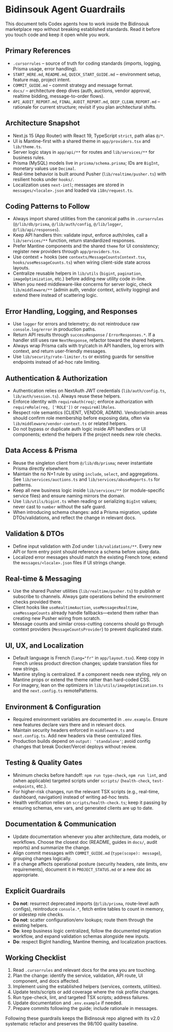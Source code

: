 # Bidinsouk Agent Guardrails

This document tells Codex agents how to work inside the Bidinsouk marketplace repo without breaking established standards. Read it before you touch code and keep it open while you work.

## Primary References
- `.cursorrules` – source of truth for coding standards (imports, logging, Prisma usage, error handling).
- `START_HERE.md`, `README.md`, `QUICK_START_GUIDE.md` – environment setup, feature map, project intent.
- `COMMIT_GUIDE.md` – commit strategy and message format.
- `docs/` – architecture deep dives (auth, auctions, vendor approval, realtime bidding, message-to-order flows).
- `API_AUDIT_REPORT.md`, `FINAL_AUDIT_REPORT.md`, `DEEP_CLEAN_REPORT.md` – rationale for current structure; revisit if you plan architectural shifts.

## Architecture Snapshot
- Next.js 15 (App Router) with React 19, TypeScript `strict`, path alias `@/*`.
- UI is Mantine-first with a shared theme in `app/providers.tsx` and `lib/theme.ts`.
- Server logic stays in `app/api/**` for routes and `lib/services/**` for business rules.
- Prisma (MySQL) models live in `prisma/schema.prisma`; IDs are `BigInt`, monetary values use `Decimal`.
- Real-time behavior is built around Pusher (`lib/realtime/pusher.ts`) with resilient hooks under `hooks/`.
- Localization uses `next-intl`; messages are stored in `messages/<locale>.json` and loaded via `i18n/request.ts`.

## Coding Patterns to Follow
- Always import shared utilities from the canonical paths in `.cursorrules` (`@/lib/db/prisma`, `@/lib/auth/config`, `@/lib/logger`, `@/lib/api/responses`).
- Keep API handlers thin: validate input, enforce auth/roles, call a `lib/services/**` function, return standardized responses.
- Prefer Mantine components and the shared `theme` for UI consistency; register new providers through `app/providers.tsx`.
- Use context + hooks (see `contexts/MessageCountsContext.tsx`, `hooks/useMessageCounts.ts`) when wiring client-side state across layouts.
- Centralize reusable helpers in `lib/utils` (`bigint`, `pagination`, `imageOptimization`, etc.) before adding new utility code in-line.
- When you need middleware-like concerns for server logic, check `lib/middleware/**` (admin auth, vendor context, activity logging) and extend there instead of scattering logic.

## Error Handling, Logging, and Responses
- Use `logger` for errors and telemetry; do not reintroduce raw `console.log/error` in production paths.
- Return API results through `successResponse` / `ErrorResponses.*`. If a handler still uses raw `NextResponse`, refactor toward the shared helpers.
- Always wrap Prisma calls with try/catch in API handlers, log errors with context, and return user-friendly messages.
- Use `lib/security/rate-limiter.ts` or existing guards for sensitive endpoints instead of ad-hoc rate limiting.

## Authentication & Authorization
- Authentication relies on NextAuth JWT credentials (`lib/auth/config.ts`, `lib/auth/session.ts`). Always reuse these helpers.
- Enforce identity with `requireAuth(req)`; enforce authorization with `requireRole(req, ['ROLE'])` or `requireAllRoles`.
- Respect role semantics (CLIENT, VENDOR, ADMIN). Vendor/admin areas should confirm role membership before exposing data, often via `lib/middleware/vendor-context.ts` or related helpers.
- Do not bypass or duplicate auth logic inside API handlers or UI components; extend the helpers if the project needs new role checks.

## Data Access & Prisma
- Reuse the singleton client from `@/lib/db/prisma`; never instantiate Prisma directly elsewhere.
- Maintain the no N+1 rule by using `include`, `select`, and aggregations. See `lib/services/auctions.ts` and `lib/services/abuseReports.ts` for patterns.
- Keep all new business logic inside `lib/services/**` (or module-specific service files) and ensure naming mirrors the domain.
- Use `lib/utils/bigint.ts` when reading or serializing `BigInt` values; never cast to `number` without the safe guard.
- When introducing schema changes: add a Prisma migration, update DTOs/validations, and reflect the change in relevant docs.

## Validation & DTOs
- Define input validation with Zod under `lib/validations/**`. Every new API or form entry point should reference a schema before using data.
- Localized error messages should match the existing French tone; extend the `messages/<locale>.json` files if UI strings change.

## Real-time & Messaging
- Use the shared Pusher utilities (`lib/realtime/pusher.ts`) to publish or subscribe to channels. Always gate operations behind the environment checks provided there.
- Client hooks like `useRealtimeAuction`, `useMessagesRealtime`, `useMessageCounts` already handle fallbacks—extend them rather than creating new Pusher wiring from scratch.
- Message counts and similar cross-cutting concerns should go through context providers (`MessageCountsProvider`) to prevent duplicated state.

## UI, UX, and Localization
- Default language is French (`lang="fr"` in `app/layout.tsx`). Keep copy in French unless product direction changes; update translation files for new strings.
- Mantine styling is centralized. If a component needs new styling, rely on Mantine props or extend the theme rather than hard-coded CSS.
- For imagery, lean on the optimizers in `lib/utils/imageOptimization.ts` and the `next.config.ts` remotePatterns.

## Environment & Configuration
- Required environment variables are documented in `.env.example`. Ensure new features declare vars there and in relevant docs.
- Maintain security headers enforced in `middleware.ts` and `next.config.ts`. Add new headers via these centralized files.
- Production builds depend on `output: 'standalone'`; avoid config changes that break Docker/Vercel deploys without review.

## Testing & Quality Gates
- Minimum checks before handoff: `npm run type-check`, `npm run lint`, and (when applicable) targeted scripts under `scripts/` (`health-check`, `test-endpoints`, etc.).
- For higher-risk changes, run the relevant TSX scripts (e.g., real-time, dashboard, navigation) instead of writing ad-hoc tests.
- Health verification relies on `scripts/health-check.ts`; keep it passing by ensuring schemas, env vars, and generated clients are up to date.

## Documentation & Communication
- Update documentation whenever you alter architecture, data models, or workflows. Choose the closest doc (README, guides in `docs/`, audit reports) and summarize the change.
- Align commit messages with `COMMIT_GUIDE.md` (`type(scope): message`), grouping changes logically.
- If a change affects operational posture (security headers, rate limits, env requirements), document it in `PROJECT_STATUS.md` or a new doc as appropriate.

## Explicit Guardrails
- **Do not**: resurrect deprecated imports (`@/lib/prisma`, route-level auth configs), reintroduce `console.*`, fetch entire tables to count in memory, or sidestep role checks.
- **Do not**: scatter configuration/env lookups; route them through the existing helpers.
- **Do**: keep business logic centralized, follow the documented migration workflow, and expand validation schemas alongside new inputs.
- **Do**: respect BigInt handling, Mantine theming, and localization practices.

## Working Checklist
1. Read `.cursorrules` and relevant docs for the area you are touching.
2. Plan the change: identify the service, validation, API route, UI component, and docs affected.
3. Implement using the established helpers (services, contexts, utilities).
4. Update tests/scripts or add coverage where the risk profile changes.
5. Run type-check, lint, and targeted TSX scripts; address failures.
6. Update documentation and `.env.example` if needed.
7. Prepare commits following the guide; include rationale in messages.

Following these guardrails keeps the Bidinsouk repo aligned with its v2.0 systematic refactor and preserves the 98/100 quality baseline.
